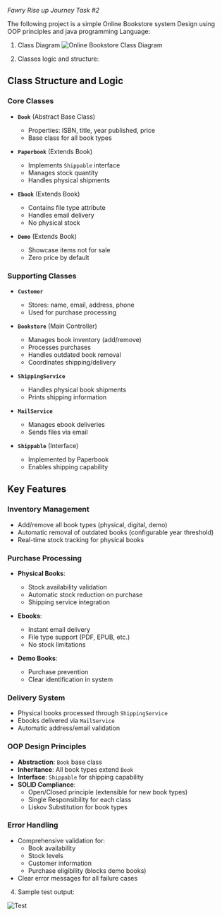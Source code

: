 *Fawry Rise up Journey Task #2*

The following project is a simple Online Bookstore system Design using OOP principles and java programming Language:

1) Class Diagram
![Online Bookstore Class Diagram](https://github.com/user-attachments/assets/68e58b32-5e3c-4a0f-a44c-0ed7b4588a75)

2) Classes logic and structure:

## Class Structure and Logic

### Core Classes

- **`Book`** (Abstract Base Class)
  - Properties: ISBN, title, year published, price
  - Base class for all book types

- **`Paperbook`** (Extends Book)
  - Implements `Shippable` interface
  - Manages stock quantity
  - Handles physical shipments

- **`Ebook`** (Extends Book)
  - Contains file type attribute
  - Handles email delivery
  - No physical stock

- **`Demo`** (Extends Book)
  - Showcase items not for sale
  - Zero price by default

### Supporting Classes

- **`Customer`**
  - Stores: name, email, address, phone
  - Used for purchase processing

- **`Bookstore`** (Main Controller)
  - Manages book inventory (add/remove)
  - Processes purchases
  - Handles outdated book removal
  - Coordinates shipping/delivery

- **`ShippingService`**
  - Handles physical book shipments
  - Prints shipping information

- **`MailService`**
  - Manages ebook deliveries
  - Sends files via email

- **`Shippable`** (Interface)
  - Implemented by Paperbook
  - Enables shipping capability

## Key Features

### Inventory Management
- Add/remove all book types (physical, digital, demo)
- Automatic removal of outdated books (configurable year threshold)
- Real-time stock tracking for physical books

### Purchase Processing
- **Physical Books**:
  - Stock availability validation
  - Automatic stock reduction on purchase
  - Shipping service integration

- **Ebooks**:
  - Instant email delivery
  - File type support (PDF, EPUB, etc.)
  - No stock limitations

- **Demo Books**:
  - Purchase prevention
  - Clear identification in system

### Delivery System
- Physical books processed through `ShippingService`
- Ebooks delivered via `MailService`
- Automatic address/email validation

### OOP Design Principles
- **Abstraction**: `Book` base class
- **Inheritance**: All book types extend `Book`
- **Interface**: `Shippable` for shipping capability
- **SOLID Compliance**:
  - Open/Closed principle (extensible for new book types)
  - Single Responsibility for each class
  - Liskov Substitution for book types

### Error Handling
- Comprehensive validation for:
  - Book availability
  - Stock levels
  - Customer information
  - Purchase eligibility (blocks demo books)
- Clear error messages for all failure cases

4) Sample test output:

![Test](https://github.com/user-attachments/assets/6dccd8d2-083f-4d49-9c28-a961d8031667)




